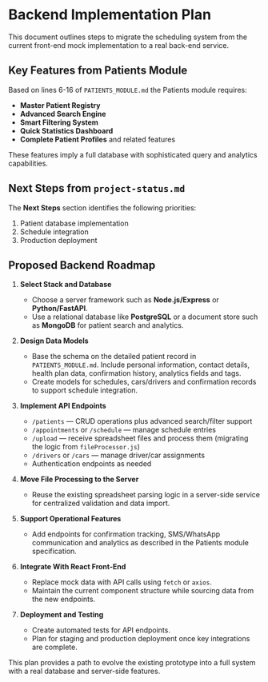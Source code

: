 # Backend Implementation Plan

This document outlines steps to migrate the scheduling system from the current front-end mock implementation to a real back-end service.

## Key Features from Patients Module

Based on lines 6-16 of `PATIENTS_MODULE.md` the Patients module requires:

- **Master Patient Registry**
- **Advanced Search Engine**
- **Smart Filtering System**
- **Quick Statistics Dashboard**
- **Complete Patient Profiles** and related features

These features imply a full database with sophisticated query and analytics capabilities.

## Next Steps from `project-status.md`

The **Next Steps** section identifies the following priorities:

1. Patient database implementation
2. Schedule integration
3. Production deployment

## Proposed Backend Roadmap

1. **Select Stack and Database**
   - Choose a server framework such as **Node.js/Express** or **Python/FastAPI**.
   - Use a relational database like **PostgreSQL** or a document store such as **MongoDB** for patient search and analytics.

2. **Design Data Models**
   - Base the schema on the detailed patient record in `PATIENTS_MODULE.md`. Include personal information, contact details, health plan data, confirmation history, analytics fields and tags.
   - Create models for schedules, cars/drivers and confirmation records to support schedule integration.

3. **Implement API Endpoints**
   - `/patients` &mdash; CRUD operations plus advanced search/filter support
   - `/appointments` or `/schedule` &mdash; manage schedule entries
   - `/upload` &mdash; receive spreadsheet files and process them (migrating the logic from `fileProcessor.js`)
   - `/drivers` or `/cars` &mdash; manage driver/car assignments
   - Authentication endpoints as needed

4. **Move File Processing to the Server**
   - Reuse the existing spreadsheet parsing logic in a server-side service for centralized validation and data import.

5. **Support Operational Features**
   - Add endpoints for confirmation tracking, SMS/WhatsApp communication and analytics as described in the Patients module specification.

6. **Integrate With React Front-End**
   - Replace mock data with API calls using `fetch` or `axios`.
   - Maintain the current component structure while sourcing data from the new endpoints.

7. **Deployment and Testing**
   - Create automated tests for API endpoints.
   - Plan for staging and production deployment once key integrations are complete.

This plan provides a path to evolve the existing prototype into a full system with a real database and server-side features.
